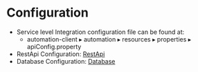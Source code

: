 # Configuration

* Service level Integration configuration file can be found at:
  * automation-client⁩ ▸ ⁨automation⁩ ▸ ⁨resources⁩ ▸ properties ▸ apiConfig.property
* RestApi Configuration: [RestApi](https://docs.autonomx.io/configuration/apiconfig/api)
* Database Configuration: [Database](https://docs.autonomx.io/configuration/apiconfig/database)


